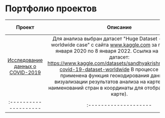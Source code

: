 # Портфолио проектов
 
| Проект                | Описание               | Цель исследования           | Используемые библиотеки |
| :--------------------: | :---------------------: |:---------------------------:|:---------------------------:|
| [Исследование данных о COVID-2019](https://github.com/MariyaChumakova/pet_projects/tree/main/COVID_2019_analysis "Исследование данных о COVID-2019")  | Для анализа выбран датасет "Huge Dataset - COVID 19 worldwide case" с сайта www.kaggle.com за период с 28 января 2020 по 8 января 2022. Ссылка на исходный датасет: https://www.kaggle.com/datasets/sandhyakrishnan02/latest-covid-19-dataset-worldwide В процессе анализа применена функция геокодирования данных для визуализации результатов анализа на карте (перевод наименований стран в координаты для отображения их на карте). | Выяснить, какие параметры влияют на заболеваемость COVID-19 по миру|
| :-------------------- |:-------------------- |:-------------------- |:-------------------- |




